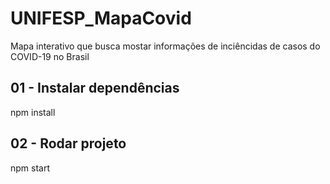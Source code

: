 # UNIFESP_MapaCovid
Mapa interativo que busca mostar informações de inciêncidas de casos do COVID-19 no Brasil


## 01 - Instalar dependências
npm install

## 02 - Rodar projeto
npm start
